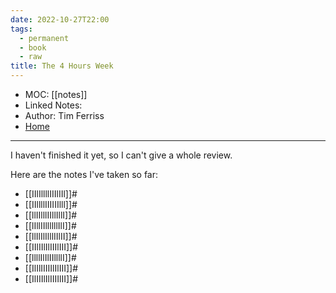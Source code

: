 ```yaml
---
date: 2022-10-27T22:00
tags:
  - permanent
  - book
  - raw
title: The 4 Hours Week 
---
```

- MOC: [[notes]]
- Linked Notes: 
- Author: Tim Ferriss
- [Home](https://misudashi.ga/)
---------- 
I haven't finished it yet, so I can't give a whole review.

Here are the notes I've taken so far:
- [[IIlIllllIIIlIIl]]#
- [[IIllllIIIIIIlll]]#
- [[llIIlllIIllIllI]]#
- [[lIllIIllllllIlI]]#
- [[llIlIlIlllIIlII]]#
- [[IIlIIlIlIIIlIII]]#
- [[llllIlIlIIllllI]]#
- [[IlIlIIIIIlIlIII]]#
- [[IlIIIlIlIIIIlII]]#